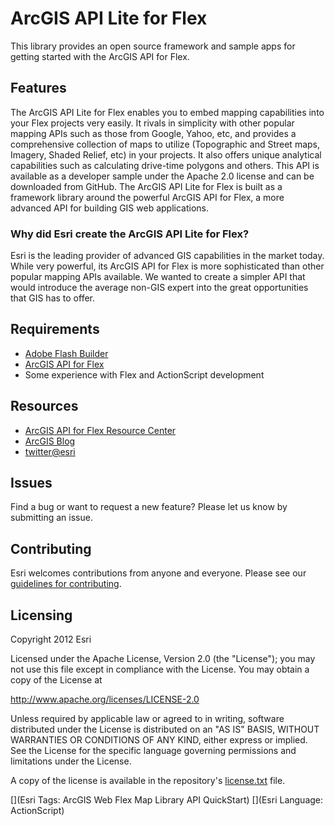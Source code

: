 # ArcGIS API Lite for Flex

This library provides an open source framework and sample apps for getting started with the ArcGIS API for Flex.

## Features

The ArcGIS API Lite for Flex enables you to embed mapping capabilities into
your Flex projects very easily. It rivals in simplicity with other popular mapping
APIs such as those from Google, Yahoo, etc, and provides a comprehensive collection of
maps to utilize (Topographic and Street maps, Imagery, Shaded Relief, etc) in your
projects. It also offers unique analytical capabilities such as calculating drive-time polygons and others.
This API is available as a developer sample under the Apache 2.0 license and can
be downloaded from GitHub. The ArcGIS API Lite for Flex is built as a framework library around the
powerful ArcGIS API for Flex, a more advanced API for building GIS web applications.

### Why did Esri create the ArcGIS API Lite for Flex?

Esri is the leading provider of advanced GIS capabilities in the market today.
While very powerful, its ArcGIS API for Flex is more sophisticated than other popular
mapping APIs available. We wanted to create a simpler API that would introduce the
average non-GIS expert into the great opportunities that GIS has to offer.

## Requirements

* [Adobe Flash Builder](http://www.adobe.com/products/flash-builder.html)
* [ArcGIS API for Flex](https://developers.arcgis.com/en/flex/)
* Some experience with Flex and ActionScript development

## Resources

* [ArcGIS API for Flex Resource Center](https://developers.arcgis.com/en/flex/)
* [ArcGIS Blog](http://blogs.esri.com/esri/arcgis/)
* [twitter@esri](http://twitter.com/esri)

## Issues

Find a bug or want to request a new feature?  Please let us know by submitting an issue.

## Contributing

Esri welcomes contributions from anyone and everyone. Please see our [guidelines for contributing](https://github.com/esri/contributing).

## Licensing
Copyright 2012 Esri

Licensed under the Apache License, Version 2.0 (the "License");
you may not use this file except in compliance with the License.
You may obtain a copy of the License at

   http://www.apache.org/licenses/LICENSE-2.0

Unless required by applicable law or agreed to in writing, software
distributed under the License is distributed on an "AS IS" BASIS,
WITHOUT WARRANTIES OR CONDITIONS OF ANY KIND, either express or implied.
See the License for the specific language governing permissions and
limitations under the License.

A copy of the license is available in the repository's [license.txt](https://raw.github.com/Esri/quickstart-map-library-flex/master/license.txt) file.

[](Esri Tags: ArcGIS Web Flex Map Library API QuickStart)
[](Esri Language: ActionScript)
